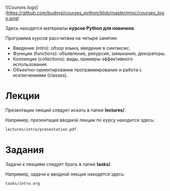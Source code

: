 ![Courses logo]
(https://github.com/budnyjj/courses_python/blob/master/misc/courses_logo.png)

Здесь находятся материалы **курсов Python для новичков**.

Программа курсов рассчитана на четыре занятия:
* Введение (intro): обзор языка, введение в синтаксис.
* Функции (functions): объявление, рекурсия, замыкания, декораторы.
* Коллекции (collections): виды, примеры эффективного использования.
* Объектно-ориентирование программирование и работа с исключениями (classes). 

# Лекции

Презентации лекций следует искать в папке **lectures/**.

Например, презентация вводной лекции по курсу находится здесь:
```bash
lectures/intro/presentation.pdf
```

# Задания

Задачи к лекциям следует брать в папке **tasks/**.

Например, задачи к вводной лекции находятся здесь:
```bash
tasks/intro.org
```




